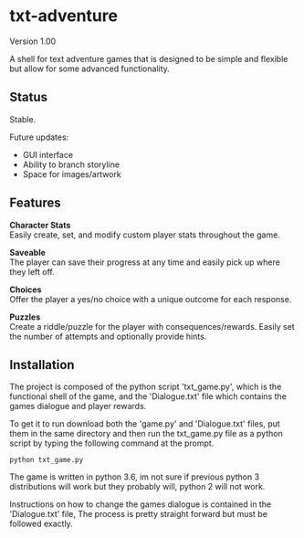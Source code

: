 # txt-adventure

Version 1.00  

A shell for text adventure games that is designed to be simple and flexible  
but allow for some advanced functionality.

## Status

Stable.

Future updates:  

- GUI interface
- Ability to branch storyline
- Space for images/artwork

## Features

__Character Stats__  
Easily create, set, and modify custom player stats throughout the game.

__Saveable__  
The player can save their progress at any time and easily pick up
where they left off.

__Choices__  
Offer the player a yes/no choice with a unique outcome for each response.

__Puzzles__  
Create a riddle/puzzle for the player with consequences/rewards.
Easily set the number of attempts and optionally provide hints.

## Installation

The project is composed of the python script 'txt_game.py', which is the functional shell of the game, and the 'Dialogue.txt' file which contains the games dialogue and player rewards.

To get it to run download both the 'game.py' and 'Dialogue.txt' files, put them in the same directory and then run the txt_game.py file as a python script by typing the following command at the prompt.

    python txt_game.py

The game is written in python 3.6, im not sure if previous python 3 distributions will work but they probably will, python 2 will not work.

Instructions on how to change the games dialogue is contained in the 'Dialogue.txt' file, The process is pretty straight forward but must be followed exactly.
